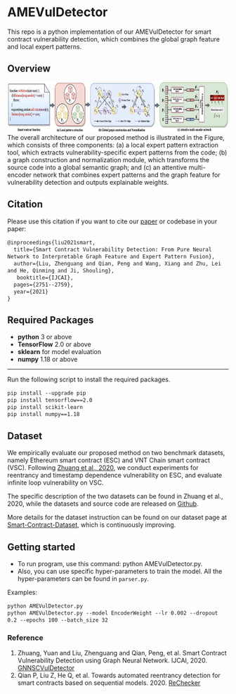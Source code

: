 # AMEVulDetector
This repo is a python implementation of our AMEVulDetector for smart contract vulnerability detection, which combines the global graph feature and local expert patterns. 


## Overview
<div align=center><img width="880" height="115" src="./figs/overview2.png"/></div>
The overall architecture of our proposed method is illustrated in the Figure, which consists of three components: 
(a) a local expert pattern extraction tool, which extracts vulnerability-specific expert patterns from the code; 
(b) a graph construction and normalization module, which transforms the source code into a global semantic graph; 
and (c) an attentive multi-encoder network that combines expert patterns and the graph feature for vulnerability detection and outputs explainable weights.


## Citation
Please use this citation if you want to cite our [paper](https://www.ijcai.org/Proceedings/2020/0454.pdf) or codebase in your paper:
```
@inproceedings{liu2021smart,
  title={Smart Contract Vulnerability Detection: From Pure Neural Network to Interpretable Graph Feature and Expert Pattern Fusion},
  author={Liu, Zhenguang and Qian, Peng and Wang, Xiang and Zhu, Lei and He, Qinming and Ji, Shouling},
   booktitle={IJCAI},
  pages={2751--2759},
  year={2021}
}
``` 


## Required Packages
* **python** 3 or above
* **TensorFlow** 2.0 or above
* **sklearn** for model evaluation
* **numpy** 1.18 or above
* ****


Run the following script to install the required packages.
```shell
pip install --upgrade pip
pip install tensorflow==2.0
pip install scikit-learn
pip install numpy==1.18
```


## Dataset
We empirically evaluate our proposed method on two benchmark datasets, namely Ethereum smart contract (ESC) and VNT Chain smart contract (VSC). 
Following [Zhuang et al., 2020](https://www.ijcai.org/Proceedings/2020/0454.pdf), we conduct experiments for reentrancy and timestamp dependence vulnerability on ESC, and evaluate infinite loop vulnerability on VSC.

The specific description of the two datasets can be found in Zhuang et al., 2020, while the datasets and source code are released on [Github](https://github.com/Messi-Q/GNNSCVulDetector).

More details for the dataset instruction can be found on our dataset page at [Smart-Contract-Dataset](https://github.com/Messi-Q/Smart-Contract-Dataset), which is continuously improving.

## Getting started
* To run program, use this command: python AMEVulDetector.py.
* Also, you can use specific hyper-parameters to train the model. All the hyper-parameters can be found in `parser.py`.

Examples:
```shell
python AMEVulDetector.py
python AMEVulDetector.py --model EncoderWeight --lr 0.002 --dropout 0.2 --epochs 100 --batch_size 32
```

<!--
## Case Study 
We further present a case study in the following Figure, where the withdraw function is a real-world smart contract function that is vulnerable to reentrancy vulnerability. Particularly, we characterize the function code as both the global graph and three local patterns for reentrancy (respectively corresponding to the enoughBalance, callValueInvoc, balanceDeduction), which are shown in the left of the following figure. Intuitively, The weights of the global graph feature and each local pattern feature are illustrated in the right of the following figure, where our system is able to clearly explain the reasons behind our prediction.

<div align=center><img width="560" height="210" src="./figs/case_study_1.png"/></div>
-->


### Reference
1. Zhuang, Yuan and Liu, Zhenguang and Qian, Peng, et al. Smart Contract Vulnerability Detection using Graph Neural Network. IJCAI, 2020. [GNNSCVulDetector](https://github.com/Messi-Q/GNNSCVulDetector)
2. Qian P, Liu Z, He Q, et al. Towards automated reentrancy detection for smart contracts based on sequential models. 2020. [ReChecker](https://github.com/Messi-Q/ReChecker)


